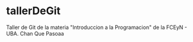 # tallerDeGit

Taller de Git de la materia "Introduccion a la Programacion" de la FCEyN - UBA.
Chan
Que Pasoaa

